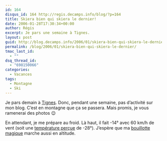 ```yaml
---
id: 164
disqus_id: 164 http://regis.decamps.info/blog/?p=164
title: Skiera bien qui skiera le dernier!
date: 2006-01-28T17:30:34+00:00
author: Régis
excerpt: Je pars une semaine à Tignes.
layout: post
guid: http://blog.decamps.info/2006/01/skiera-bien-qui-skiera-le-dernier/
permalink: /blog/2006/01/skiera-bien-qui-skiera-le-dernier/
tmac_last_id:
  - ""
dsq_thread_id:
  - "698150066"
categories:
  - Vacances
tags:
  - Montagne
  - Ski
---
```

Je pars demain à [Tignes](http://www.tignes.net). Donc, pendant une semaine, pas d’activité sur mon blog. C’est en montagne que ça se passera. Mais promis, je vous ramenerai des photos 😉

En attendant, je me prépare au froid. Là haut, il fait -14° avec 60 km/h de vent (soit une [température perçue](http://www.msc.ec.gc.ca/education/windchill/calculator_f.cfm) de -28°). J’espère que ma [bouillotte magique](http://www.alibaba.com/catalog/10177576/Magic_Hot_Pad.html) marche aussi en altitude.
